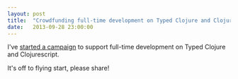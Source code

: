 ```yaml
---
layout: post
title:  "Crowdfunding full-time development on Typed Clojure and Clojurescript"
date:   2013-09-28 23:00:00
---
```


I've [started a campaign](https://www.indiegogo.com/projects/typed-clojure) to support full-time development on Typed Clojure and Clojurescript.

It's off to flying start, please share!
